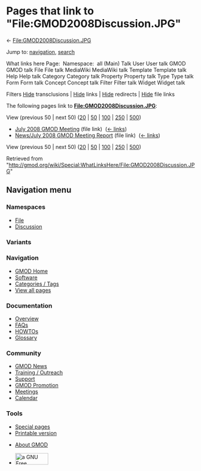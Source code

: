 <div id="mw-page-base" class="noprint">

</div>

<div id="mw-head-base" class="noprint">

</div>

<div id="content" class="mw-body" role="main">

<span id="top"></span>

<div id="mw-js-message" style="display:none;">

</div>



# <span dir="auto">Pages that link to "File:GMOD2008Discussion.JPG"</span>

<div id="bodyContent">

<div id="contentSub">

←
[File:GMOD2008Discussion.JPG](/wiki/File:GMOD2008Discussion.JPG "File:GMOD2008Discussion.JPG")

</div>

<div id="jump-to-nav" class="mw-jump">

Jump to: [navigation](#mw-navigation), [search](#p-search)

</div>

<div id="mw-content-text">

What links here Page:  Namespace:  all (Main) Talk User User talk GMOD
GMOD talk File File talk MediaWiki MediaWiki talk Template Template talk
Help Help talk Category Category talk Property Property talk Type Type
talk Form Form talk Concept Concept talk Filter Filter talk Widget
Widget talk

Filters
[Hide](/mediawiki/index.php?title=Special:WhatLinksHere/File:GMOD2008Discussion.JPG&hidetrans=1 "Special:WhatLinksHere/File:GMOD2008Discussion.JPG")
transclusions \|
[Hide](/mediawiki/index.php?title=Special:WhatLinksHere/File:GMOD2008Discussion.JPG&hidelinks=1 "Special:WhatLinksHere/File:GMOD2008Discussion.JPG")
links \|
[Hide](/mediawiki/index.php?title=Special:WhatLinksHere/File:GMOD2008Discussion.JPG&hideredirs=1 "Special:WhatLinksHere/File:GMOD2008Discussion.JPG")
redirects \|
[Hide](/mediawiki/index.php?title=Special:WhatLinksHere/File:GMOD2008Discussion.JPG&hideimages=1 "Special:WhatLinksHere/File:GMOD2008Discussion.JPG")
file links

The following pages link to
**[File:GMOD2008Discussion.JPG](/wiki/File:GMOD2008Discussion.JPG "File:GMOD2008Discussion.JPG")**:

View (previous 50 \| next 50)
([20](/mediawiki/index.php?title=Special:WhatLinksHere/File:GMOD2008Discussion.JPG&limit=20 "Special:WhatLinksHere/File:GMOD2008Discussion.JPG")
\|
[50](/mediawiki/index.php?title=Special:WhatLinksHere/File:GMOD2008Discussion.JPG&limit=50 "Special:WhatLinksHere/File:GMOD2008Discussion.JPG")
\|
[100](/mediawiki/index.php?title=Special:WhatLinksHere/File:GMOD2008Discussion.JPG&limit=100 "Special:WhatLinksHere/File:GMOD2008Discussion.JPG")
\|
[250](/mediawiki/index.php?title=Special:WhatLinksHere/File:GMOD2008Discussion.JPG&limit=250 "Special:WhatLinksHere/File:GMOD2008Discussion.JPG")
\|
[500](/mediawiki/index.php?title=Special:WhatLinksHere/File:GMOD2008Discussion.JPG&limit=500 "Special:WhatLinksHere/File:GMOD2008Discussion.JPG"))

- [July 2008 GMOD
  Meeting](/wiki/July_2008_GMOD_Meeting "July 2008 GMOD Meeting") (file
  link) ‎ <span class="mw-whatlinkshere-tools">([←
  links](/mediawiki/index.php?title=Special:WhatLinksHere&target=July+2008+GMOD+Meeting "Special:WhatLinksHere"))</span>
- [News/July 2008 GMOD Meeting
  Report](/wiki/News/July_2008_GMOD_Meeting_Report "News/July 2008 GMOD Meeting Report")
  (file link) ‎ <span class="mw-whatlinkshere-tools">([←
  links](/mediawiki/index.php?title=Special:WhatLinksHere&target=News%2FJuly+2008+GMOD+Meeting+Report "Special:WhatLinksHere"))</span>

View (previous 50 \| next 50)
([20](/mediawiki/index.php?title=Special:WhatLinksHere/File:GMOD2008Discussion.JPG&limit=20 "Special:WhatLinksHere/File:GMOD2008Discussion.JPG")
\|
[50](/mediawiki/index.php?title=Special:WhatLinksHere/File:GMOD2008Discussion.JPG&limit=50 "Special:WhatLinksHere/File:GMOD2008Discussion.JPG")
\|
[100](/mediawiki/index.php?title=Special:WhatLinksHere/File:GMOD2008Discussion.JPG&limit=100 "Special:WhatLinksHere/File:GMOD2008Discussion.JPG")
\|
[250](/mediawiki/index.php?title=Special:WhatLinksHere/File:GMOD2008Discussion.JPG&limit=250 "Special:WhatLinksHere/File:GMOD2008Discussion.JPG")
\|
[500](/mediawiki/index.php?title=Special:WhatLinksHere/File:GMOD2008Discussion.JPG&limit=500 "Special:WhatLinksHere/File:GMOD2008Discussion.JPG"))

</div>

<div class="printfooter">

Retrieved from
"<http://gmod.org/wiki/Special:WhatLinksHere/File:GMOD2008Discussion.JPG>"

</div>

<div id="catlinks" class="catlinks catlinks-allhidden">

</div>

<div class="visualClear">

</div>

</div>

</div>

<div id="mw-navigation">

## Navigation menu

<div id="mw-head">



<div id="left-navigation">

<div id="p-namespaces" class="vectorTabs" role="navigation"
aria-labelledby="p-namespaces-label">

### Namespaces

- <span id="ca-nstab-image"><a href="/wiki/File:GMOD2008Discussion.JPG" accesskey="c"
  title="View the file page [c]">File</a></span>
- <span id="ca-talk"><a
  href="/mediawiki/index.php?title=File_talk:GMOD2008Discussion.JPG&amp;action=edit&amp;redlink=1"
  accesskey="t"
  title="Discussion about the content page [t]">Discussion</a></span>

</div>

<div id="p-variants" class="vectorMenu emptyPortlet" role="navigation"
aria-labelledby="p-variants-label">

### 

### Variants[](#)

<div class="menu">

</div>

</div>

</div>

<div id="right-navigation">





</div>



</div>

</div>

</div>

<div id="mw-panel">

<div id="p-logo" role="banner">

<a href="/wiki/Main_Page"
style="background-image: url(http://gmod.org/images/GMOD-cogs.png);"
title="Visit the main page"></a>

</div>

<div id="p-Navigation" class="portal" role="navigation"
aria-labelledby="p-Navigation-label">

### Navigation

<div class="body">

- <span id="n-GMOD-Home">[GMOD Home](/wiki/Main_Page)</span>
- <span id="n-Software">[Software](/wiki/GMOD_Components)</span>
- <span id="n-Categories-.2F-Tags">[Categories /
  Tags](/wiki/Categories)</span>
- <span id="n-View-all-pages">[View all
  pages](/wiki/Special:AllPages)</span>

</div>

</div>

<div id="p-Documentation" class="portal" role="navigation"
aria-labelledby="p-Documentation-label">

### Documentation

<div class="body">

- <span id="n-Overview">[Overview](/wiki/Overview)</span>
- <span id="n-FAQs">[FAQs](/wiki/Category:FAQ)</span>
- <span id="n-HOWTOs">[HOWTOs](/wiki/Category:HOWTO)</span>
- <span id="n-Glossary">[Glossary](/wiki/Glossary)</span>

</div>

</div>

<div id="p-Community" class="portal" role="navigation"
aria-labelledby="p-Community-label">

### Community

<div class="body">

- <span id="n-GMOD-News">[GMOD News](/wiki/GMOD_News)</span>
- <span id="n-Training-.2F-Outreach">[Training /
  Outreach](/wiki/Training_and_Outreach)</span>
- <span id="n-Support">[Support](/wiki/Support)</span>
- <span id="n-GMOD-Promotion">[GMOD
  Promotion](/wiki/GMOD_Promotion)</span>
- <span id="n-Meetings">[Meetings](/wiki/Meetings)</span>
- <span id="n-Calendar">[Calendar](/wiki/Calendar)</span>

</div>

</div>

<div id="p-tb" class="portal" role="navigation"
aria-labelledby="p-tb-label">

### Tools

<div class="body">

- <span id="t-specialpages"><a href="/wiki/Special:SpecialPages" accesskey="q"
  title="A list of all special pages [q]">Special pages</a></span>
- <span id="t-print"><a
  href="/mediawiki/index.php?title=Special:WhatLinksHere/File:GMOD2008Discussion.JPG&amp;printable=yes"
  rel="alternate" accesskey="p"
  title="Printable version of this page [p]">Printable version</a></span>

</div>

</div>

</div>

</div>

<div id="footer" role="contentinfo">

- <span id="footer-places-about">[About
  GMOD](/wiki/GMOD:About "GMOD:About")</span>

<!-- -->

- <span id="footer-copyrightico">[<img src="http://www.gnu.org/graphics/gfdl-logo-small.png" width="88"
  height="31" alt="a GNU Free Documentation License" />](http://www.gnu.org/licenses/fdl-1.3.html)</span>




</div>
